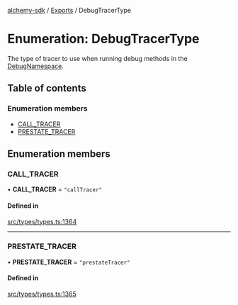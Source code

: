 [alchemy-sdk](../README.md) / [Exports](../modules.md) / DebugTracerType

# Enumeration: DebugTracerType

The type of tracer to use when running debug methods in the
[DebugNamespace](../classes/DebugNamespace.md).

## Table of contents

### Enumeration members

- [CALL\_TRACER](DebugTracerType.md#call_tracer)
- [PRESTATE\_TRACER](DebugTracerType.md#prestate_tracer)

## Enumeration members

### CALL\_TRACER

• **CALL\_TRACER** = `"callTracer"`

#### Defined in

[src/types/types.ts:1364](https://github.com/alchemyplatform/alchemy-sdk-js/blob/7ae04a5/src/types/types.ts#L1364)

___

### PRESTATE\_TRACER

• **PRESTATE\_TRACER** = `"prestateTracer"`

#### Defined in

[src/types/types.ts:1365](https://github.com/alchemyplatform/alchemy-sdk-js/blob/7ae04a5/src/types/types.ts#L1365)
